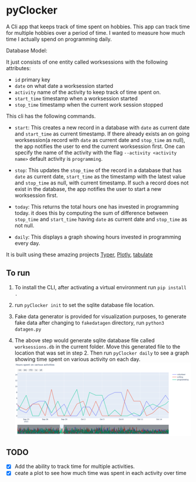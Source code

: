 # pyClocker
A Cli app that keeps track of time spent on hobbies. This app can track time for multiple hobbies over a period of time.
I wanted to measure how much time I actually spend on programming daily.

Database Model:

It just consists of one entity called worksessions with the following attributes:
* ```id``` primary key
* ```date``` on what date a worksession started 
* ```activity``` name of the activity to keep track of time spent on.
* ```start_time``` timestamp when a worksession started 
* ```stop_time``` timestamp when the current work session stopped 


This cli has the following commands.

* ```start```: This creates a new record in a database with ```date``` as current date and ```start_time``` as current timestamp.
If there already exists an on going worksession(a record with ```date``` as current date and ```stop_time``` as null), the app notifies the user to end the current worksession first. One can specify the name of the activity with the flag ```--activity <activity name>```  default activity is ```programming```.

* ```stop```: This updates the ```stop_time``` of the record in a database that has ```date``` as current date, ```start_time``` as the timestamp with the latest value and ```stop_time``` as null, with  current timestamp.
If such a record does not exist in the database, the app notifies the user to start a new worksession first.

* ```today```: This returns the total hours one has invested in programming today.
it does this by computing the sum of difference between ```stop_time``` and ```start_time``` having ```date``` as current date and ```stop_time``` as not null.

* ```daily```: This displays a graph showing hours invested in programming every day.

It is built using these amazing projects [Typer](https://github.com/tiangolo/typer), [Plotly](https://github.com/plotly), [tabulate](https://github.com/astanin/python-tabulate)

## To run

1. To install the CLI, after activating a virtual environment run ```pip install .```
 
2. run ```pyClocker init``` to set the sqlite database file location.

3. Fake data generator is provided for visualization purposes, to generate fake data
after changing to ```fakedatagen``` directory, run ```python3 datagen.py```

4. The above step would generate sqlite database file called ```worksessions.db``` in the current folder. Move this generated file to the location that was set in step 2. Then run ```pyClocker daily``` to see a graph showing time spent on various activity on each day.
![daily activity report](daily_time_spent.png)

## TODO

- [x] Add the ability to track time for multiple activities.
- [x] ceate a plot to see how much time was spent in each activity over time